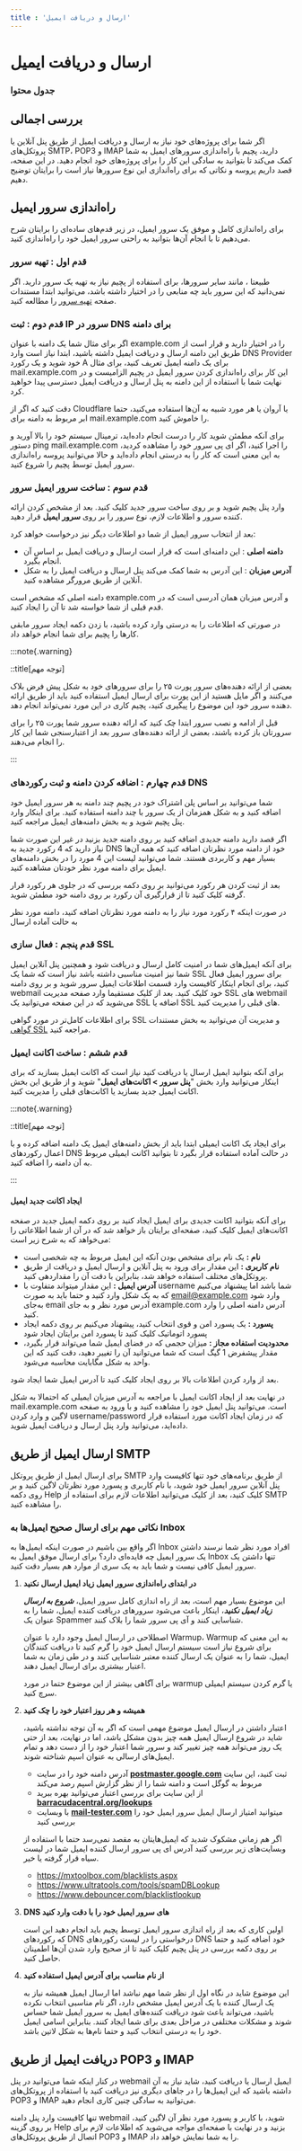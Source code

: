 ```yaml
---
title : 'ارسال و دریافت ایمیل'
---
```


# ارسال و دریافت ایمیل

### جدول محتوا

## بررسی اجمالی
<div id="99284412733"><script type="text/JavaScript" src="https://www.aparat.com/embed/RWjmV?data[rnddiv]=99284412733&data[responsive]=yes"></script></div>


اگر شما برای پروژه‌های خود نیاز به ارسال و دریافت ایمیل از طریق پنل آنلاین یا پروتکل‌های SMTP، POP3 و IMAP دارید، پچیم با راه‌اندازی سرورهای ایمیل به شما کمک می‌کند تا بتوانید به سادگی این کار را برای پروژه‌های خود انجام دهید. در این صفحه، قصد داریم پروسه و نکاتی که برای راه‌اندازی این نوع سرورها نیاز است را برایتان توضیح دهیم.

## راه‌اندازی سرور ایمیل
<div id="59883531511"><script type="text/JavaScript" src="https://www.aparat.com/embed/xvNHp?data[rnddiv]=59883531511&data[responsive]=yes"></script></div>


برای راه‌اندازی کامل و موفق یک سرور ایمیل، در زیر قدم‌های ساده‌ای را برایتان شرح می‌دهیم تا با انجام آن‌ها بتوانید به راحتی سرور ایمیل خود را راه‌اندازی کنید.

### قدم اول : تهیه سرور 

طبیعتا ، مانند سایر سرورها، برای استفاده از پچیم نیاز به تهیه یک سرور دارید. اگر نمی‌دانید که این سرور باید چه منابعی را در اختیار داشته باشد، می‌توانید ابتدا مستندات صفحه [تهیه سرور](/servers/providers) را مطالعه کنید.

### قدم دوم : ثبت IP سرور در DNS برای دامنه

اگر برای مثال شما یک دامنه با عنوان example.com را در اختیار دارید و قرار است از طریق این دامنه ارسال و دریافت ایمیل داشته باشید، ابتدا نیاز است وارد DNS Provider خود شوید و یک رکورد A برای یک دامنه ایمیل تعریف کنید، برای مثال mail.example.com این کار برای راه‌اندازی کردن سرور ایمیل در پچیم الزامیست و در نهایت شما با استفاده از این دامنه به پنل ارسال و دریافت ایمیل دسترسی پیدا خواهید کرد.

دقت کنید که اگر از Cloudflare یا آروان یا هر مورد شبیه به آن‌ها استفاده ‌می‌کنید، حتما ابر مربوط به دامنه برای mail.example.com را خاموش کنید.

برای آنکه مطمئن شوید کار را درست انجام داده‌اید، ترمینال سیستم خود را بالا آورید و دستور ping mail.example.com را اجرا کنید، اگر ای پی سرور خود را مشاهده کردید، به این معنی است که کار را به درستی انجام داده‌اید و حالا می‌توانید پروسه راه‌اندازی سرور ایمیل توسط پچیم را شروع کنید.

### قدم سوم : ساخت سرور ایمیل سرور

وارد پنل پچیم شوید و بر روی ساخت سرور جدید کلیک کنید. بعد از مشخص کردن ارائه کننده سرور و اطلاعات لازم، نوع سرور را بر روی **سرور ایمیل** قرار دهید.

بعد از انتخاب سرور ایمیل از شما دو اطلاعات دیگر نیز درخواست خواهد کرد:

- **دامنه اصلی** : این دامنه‌ای است که قرار است ارسال و دریافت ایمیل بر اساس آن انجام بگیرد.
- **آدرس میزبان** : این آدرس به شما کمک می‌کند پنل ارسال و دریافت ایمیل را به شکل آنلاین از طریق مرورگر مشاهده کنید.

دامنه اصلی که مشخص است example.com و آدرس میزبان همان آدرسی است که در قدم قبلی از شما خواسته شد تا آن را ایجاد کنید.

در صورتی که اطلاعات را به درستی وارد کرده باشید، با زدن دکمه ایجاد سرور مابقی‌ کار‌ها را پچیم برای شما انجام خواهد داد.

:::note{.warning}

::title[توجه مهم]

بعضی از ارائه دهنده‌های سرور پورت ۲۵ را برای سرورهای خود به شکل پیش فرض بلاک می‌کنند و اگر مایل هستید از این پورت برای ارسال ایمیل استفاده کنید باید از طریق ارائه دهنده سرور خود این موضوع را پیگیری کنید، پچیم کاری در این مورد نمی‌تواند انجام دهد.

قبل از ادامه و نصب سرور ابتدا چک کنید که ارائه دهنده سرور شما پورت ۲۵ را برای سرورتان باز کرده باشند، بعضی از ارائه دهنده‌های سرور بعد از اعتبارسنجی شما این کار را انجام می‌دهند.

:::

### قدم چهارم : اضافه کردن دامنه و ثبت رکورد‌های DNS 
<div id="71948654558"><script type="text/JavaScript" src="https://www.aparat.com/embed/7NEuT?data[rnddiv]=71948654558&data[responsive]=yes"></script></div>


شما می‌توانید بر اساس پلن اشتراک خود در پچیم چند دامنه به هر سرور ایمیل خود اضافه کنید و به شکل همزمان از یک سرور با چند دامنه استفاده کنید. برای اینکار وارد پنل پچیم شوید و به بخش دامنه‌های ایمیل مراجعه کنید.

اگر قصد دارید دامنه جدیدی اضافه کنید بر روی دامنه جدید بزنید در غیر این صورت  شما نیاز دارید که 4 رکورد جدید به DNS خود از دامنه مورد نظرتان اضافه کنید که همه آن‌ها بسیار مهم و کاربردی هستند. شما می‌توانید لیست این 4 مورد را در بخش دامنه‌های ایمیل برای دامنه مورد نظر خودتان مشاهده کنید.

بعد از ثبت کردن هر رکورد می‌توانید بر روی دکمه بررسی که در جلوی هر رکورد قرار گرفته کلیک کنید تا از قرارگیری آن رکورد بر روی دامنه خود مطمئن شوید.

در صورت اینکه ۴ رکورد مورد نیاز را به دامنه مورد نظرتان اضافه کنید، دامنه مورد نظر به حالت آماده ارسال 

### قدم پنجم : فعال سازی SSL 
<div id="98906442279"><script type="text/JavaScript" src="https://www.aparat.com/embed/Nm6pv?data[rnddiv]=98906442279&data[responsive]=yes"></script></div>


برای آنکه ایمیل‌های شما در امنیت کامل ارسال و دریافت شود و همچنین پنل آنلاین ایمیل شما نیز امنیت مناسبی داشته باشد نیاز است که شما یک SSL برای سرور ایمیل فعال کنید، برای انجام اینکار کافیست وارد قسمت اطلاعات ایمیل سرور شوید و بر روی دامنه webmail خود کلیک کنید. بعد از کلیک مستقیما وارد صفحه مدیریت SSL های webmail می‌شوید که در این صفحه می‌توانید یک SSL اضافه یا SSL های قبلی را مدیریت کنید.

برای اطلاعات کامل‌تر در مورد گواهی SSL و مدیریت آن می‌توانید به بخش مستندات [گواهی SSL](/sites/ssl) مراجعه کنید.

### قدم ششم : ساخت اکانت ایمیل 
<div id="64979606623"><script type="text/JavaScript" src="https://www.aparat.com/embed/ojvX5?data[rnddiv]=64979606623&data[responsive]=yes"></script></div>


برای آنکه بتوانید ایمیل ارسال یا دریافت کنید نیاز است که اکانت ایمیل بسازید که برای اینکار می‌توانید وارد بخش "**پنل سرور > اکانت‌های ایمیل**" شوید و از طریق این بخش اکانت ایمیل جدید بسازید یا اکانت‌های قبلی را مدیریت کنید.

:::note{.warning}

::title[توجه مهم]

برای ایجاد یک اکانت ایمیلی ابتدا باید از بخش دامنه‌های ایمیل یک دامنه اضافه کرده و با اعمال رکورد‌های DNS در حالت آماده استفاده قرار بگیرد تا بتوانید اکانت ایمیلی مربوط به آن دامنه را اضافه کنید.

:::

#### ایجاد اکانت جدید ایمیل 

برای آنکه بتوانید اکانت جدیدی برای ایمیل ایجاد کنید بر روی دکمه ایمیل جدید در صفحه اکانت‌های ایمیل کلیک کنید، صفحه‌ای برایتان باز خواهد شد که در آن از شما اطلاعاتی را می‌خواهد که به شرح زیر است:

- **نام :** یک نام برای مشخص بودن آنکه این ایمیل مربوط به چه شخصی است
- **نام کاربری :** این مقدار برای ورود به پنل آنلاین و ارسال ایمیل و دریافت از طریق پروتکل‌های مختلف استفاده خواهد شد، بنابراین با دقت آن را مقداردهی کنید.
- **آدرس ایمیل :** این مقدار میتواند متفاوت با username شما باشد اما پیشنهاد می‌کنیم که به یک شکل وارد کنید و حتما باید به صورت email@example.com وارد شود به‌جای email آدرس مورد نظر و به جای example.com آدرس دامنه اصلی را وارد کنید.
- **پسورد :** یک پسورد امن و قوی انتخاب کنید، پیشهناد می‌کنیم بر روی دکمه ایجاد پسورد اتوماتیک کلیک کنید تا پسورد امن برایتان ایجاد شود
- **محدودیت استفاده مجاز :** میزان حجمی که در فضای ایمیل شما می‌تواند قرار بگیرد، مقدار پیشفرض 1 گیگ است که شما می‌توانید آن را تغییر دهید، دقت کنید که این واحد به شکل مگابایت محاسبه می‌شود.

بعد از وارد کردن اطلاعات بالا بر روی ایجاد کلیک کنید تا آدرس ایمیل شما ایجاد شود.

در نهایت بعد از ایجاد اکانت ایمیل با مراجعه به آدرس میزبان ایمیلی که احتمالا به شکل mail.example.com است. می‌توانید پنل ایمیل خود را مشاهده کنید و با ورود به صفحه لاگین و وارد کردن username/password که در زمان ایجاد اکانت مورد استفاده قرار داده‌اید، می‌توانید وارد پنل ارسال و دریافت ایمیل شوید.




## ارسال ایمیل از طریق SMTP 
<div id="45832462558"><script type="text/JavaScript" src="https://www.aparat.com/embed/dHrGt?data[rnddiv]=45832462558&data[responsive]=yes"></script></div>


برای ارسال ایمیل از طریق پروتکل SMTP از طریق برنامه‌های خود تنها کافیست وارد پنل آنلاین سرور ایمیل خود شوید، با نام کاربری و پسورد مورد نظرتان لاگین کنید و بر روی دکمه Help کلیک کنید، بعد از کلیک می‌توانید اطلاعات لازم برای استفاده از SMTP را مشاهده کنید.

### نکاتی مهم برای ارسال صحیح ایمیل‌ها به Inbox
<div id="49019111935"><script type="text/JavaScript" src="https://www.aparat.com/embed/a7p3z?data[rnddiv]=49019111935&data[responsive]=yes"></script></div>


اگر واقع بین باشیم در صورت اینکه ایمیل‌ها به Inbox افراد مورد نظر شما نرسند داشتن یک سرور ایمیل چه فایده‌ای دارد؟ برای ارسال موفق ایمیل به Inbox تنها داشتن یک سرور ایمیل کافی نیست و شما باید به یک سری از موارد هم بسیار دقت کنید.

1. **در ابتدای راه‌اندازی سرور ایمیل زیاد ایمیل ارسال نکنید**

    این موضوع بسیار مهم است، بعد از راه ‌اندازی کامل سرور ایمیل، _**شروع به ارسال زیاد ایمیل نکنید**_، اینکار باعث می‌شود سرورهای دریافت کننده ایمیل، شما را به عنوان یک Spammer شناسایی کنند و آی پی سرور شما را بلاک کنند.

    اصطلاحی در ارسال ایمیل وجود دارد با عنوان Warmup، Warmup به این معنی که برای شروع نیاز است سیستم ارسال ایمیل خود را گرم کنید تا دریافت کنندگان ایمیل، شما را به عنوان یک ارسال کننده معتبر شناسایی کنند و در طی زمان به شما اعتبار بیشتری برای ارسال ایمیل دهند.

    برای آگاهی بیشتر از این موضوع حتما در مورد warmup یا گرم کردن سیستم ایمیلی سرچ کنید.

2. **همیشه و هر روز اعتبار خود را چک کنید**

    اعتبار داشتن در ارسال ایمیل موضوع مهمی است که اگر به آن توجه نداشته باشید، شاید در شروع ارسال ایمیل همه چیز بدون مشکل باشد، اما در نهایت، بعد از حتی یک روز می‌تواند همه چیز تغییر کند و سرور شما اعتبار خود را از دست دهد و تمام ایمیل‌های ارسالی به عنوان اسپم شناخته شوند.
    
   - آدرس دامنه خود را در سایت [**postmaster.google.com**](https://postmaster.google.com) ثبت کنید، این سایت مربوط به گوگل است و دامنه شما را از نظر گزارش اسپم رصد می‌کند 
   - از این سایت برای بررسی اعتبار می‌توانید بهره ببرید [**barracudacentral.org/lookups**](https://www.barracudacentral.org/lookups)
   - با وبسایت [**mail-tester.com**](https://www.mail-tester.com/) میتوانید امتیاز ارسال ایمیل سرور ایمیل خود را بررسی کنید 

    اگر هم زمانی مشکوک شدید که ایمیل‌هایتان به مقصد نمی‌رسد حتما با استفاده از وبسایت‌های زیر بررسی کنید آدرس ای پی سرور ارسال کننده ایمیل شما در لیست سیاه قرار گرفته یا خیر.

    - https://mxtoolbox.com/blacklists.aspx
    - https://www.ultratools.com/tools/spamDBLookup
    - https://www.debouncer.com/blacklistlookup

3. **DNS های سرور ایمیل خود را با دقت وارد کنید**

    اولین کاری که بعد از راه اندازی سرور ایمیل توسط پچیم باید انجام دهید این است که رکورد‌های DNS درخواستی را در لیست رکورد‌های DNS خود اضافه کنید و حتما بر روی دکمه بررسی در پنل پچیم کلیک کنید تا از صحیح وارد شدن آن‌ها اطمینان حاصل کنید.

4. **از نام مناسب برای آدرس ایمیل استفاده کنید**

    این موضوع شاید در نگاه اول از نظر شما مهم نباشد اما ارسال ایمیل همیشه نیاز به یک ارسال کننده با یک آدرس ایمیل مشخص دارد، اگر نام مناسبی انتخاب نکرده باشید، می‌تواند باعث شود دریافت کننده‌های ایمیل به سرور ایمیل شما حساس شوند و مشکلات مختلفی در مراحل بعدی برای شما ایجاد کنند. بنابراین اسامی ایمیل خود را به درستی انتخاب کنید و حتما نام‌ها به شکل لاتین باشد.

## دریافت ایمیل از طریق POP3 و IMAP

در کنار اینکه شما می‌توانید در پنل webmail ایمیل ارسال یا دریافت کنید، شاید نیاز به آن داشته باشید که این ایمیل‌ها را در جاهای دیگری نیز دریافت کنید با استفاده از پروتکل‌های POP3 و IMAP می‌توانید به سادگی چنین کاری انجام دهید.

تنها کافیست وارد پنل دامنه webmail شوید، با کاربر و پسورد مورد نظر آن لاگین کنید، بر روی گزینه Help بزنید و در نهایت با صفحه‌ای مواجه می‌شوید که اطلاعات لازم برای اتصال از طریق پروتکل‌های POP3 و IMAP را به شما نمایش خواهد داد.
